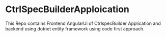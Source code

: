 # CtrlSpecBuilderApploication
This Repo contains Frontend AngularUi of CtrlspecBuilder Application and backend using dotnet entity framework using code first approach.
